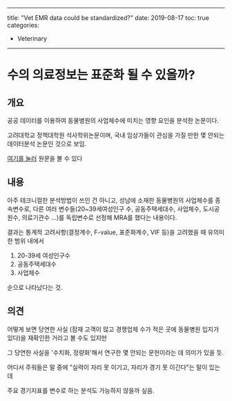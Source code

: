 ﻿---
 
title: "Vet EMR data could be standardized?"
date: 2019-08-17
toc: true
categories:

  - Veterinary
  
---

# 수의 의료정보는 표준화 될 수 있을까?


## 개요

공공 데이터를 이용하여 동물병원의 사업체수에 미치는 영향 요인을 분석한 논문이다.

고려대학교 정책대학원 석사학위논문이며, 국내 임상가들이 관심을 가질 만한 몇 안되는 데이터분석 논문인 것으로 보임.

[여기를 눌러](http://www.riss.kr/search/download/FullTextDownload.do?control_no=244437e0132fb71dffe0bdc3ef48d419&p_mat_type=be54d9b8bc7cdb09&p_submat_type=f1a8c7a1de0e08b8&fulltext_kind=a8cb3aaead67ab5b&t_gubun=&convertFlag=&naverYN=&outLink=&searchGubun=true&colName=bib_t&DDODFlag=&loginFlag=1&url_type=&query=%EC%88%98%EC%9D%98%EB%A3%8C&nationalLibraryLocalBibno=) 원문을 볼 수 있다

## 내용

아주 테크니컬한 분석방법이 쓰인 건 아니고, 성남에 소재한 동물병원의 사업체수를 종속변수로, 다른 여러 변수들(20~39세여성인구
수, 공동주택세대수, 사업체수, 도시공원수, 의료기관수 ...)를 독립변수로 선정해 MRA를 했다는 내용이다.

결과는 통계적 고려사항(결정계수, F-value, 표준화계수, VIF 등)을 고려했을 때 유의미한 범위 내에서

 1) 20-39세 여성인구수
 2) 공동주택세대수
 3) 사업체수

순으로 나타났다는 것. 

## 의견

어떻게 보면 당연한 사실 (잠재 고객이 많고 경쟁업체 수가 적은 곳에 동물병원 입지가 있다)을 재확인한 거라고 볼 수도 있지만

그 당연한 사실을 '수치화, 정량화'해서 연구한 몇 안되는 문헌이라는 데 의미가 있을 듯.

어디서 주워들은 말 중에 "실력이 자리 못 이기고, 자리가 경기 못 이긴다"는 말이 있는데

주요 경기지표를 변수로 하는 분석도 가능하지 않을까 싶음.


